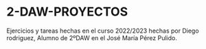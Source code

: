 # 2-DAW-PROYECTOS
Ejercicios y tareas hechas en el curso 2022/2023 hechas por
Diego rodriguez, Alumno de 2ºDAW en el José María Pérez Pulido.

